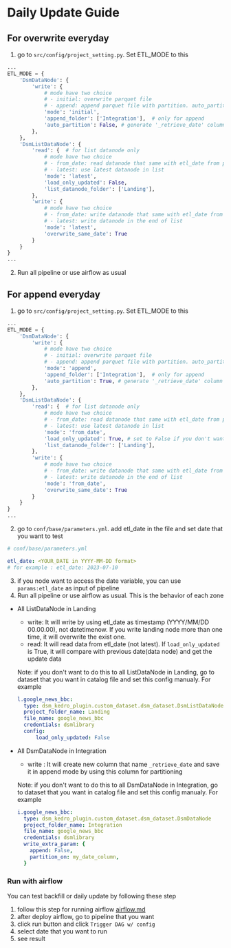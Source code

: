 # Daily Update Guide

## For overwrite everyday
1. go to `src/config/project_setting.py`. Set ETL_MODE to this

```python
...
ETL_MODE = {
    'DsmDataNode': {
        'write': {
            # mode have two choice
            # - initial: overwrite parquet file
            # - append: append parquet file with partition. auto_partition must be set to True for this.
            'mode': 'initial', 
            'append_folder': ['Integration'],  # only for append
            'auto_partition': False, # generate '_retrieve_date' column (from params:etl_date) and use it as partition
        },
    },
    'DsmListDataNode': {
        'read': {  # for list datanode only
            # mode have two choice
            # - from_date: read datanode that same with etl_date from parameter. Fail if that date it's not exist in list datanode
            # - latest: use latest datanode in list
            'mode': 'latest', 
            'load_only_updated': False,   
            'list_datanode_folder': ['Landing'],  
        },
        'write': {
            # mode have two choice
            # - from_date: write datanode that same with etl_date from parameter. overwrite_same_date must be True
            # - latest: write datanode in the end of list
            'mode': 'latest',
            'overwrite_same_date': True
        }
    }
}
...

```

2. Run all pipeline or use airflow as usual



## For append everyday
1. go to `src/config/project_setting.py`. Set ETL_MODE to this

```python
...
ETL_MODE = {
    'DsmDataNode': {
        'write': {
            # mode have two choice
            # - initial: overwrite parquet file
            # - append: append parquet file with partition. auto_partition must be set to True for this.
            'mode': 'append', 
            'append_folder': ['Integration'],  # only for append
            'auto_partition': True, # generate '_retrieve_date' column (from params:etl_date) and use it as partition
        },
    },
    'DsmListDataNode': {
        'read': {  # for list datanode only
            # mode have two choice
            # - from_date: read datanode that same with etl_date from parameter. Fail if that date it's not exist in list datanode
            # - latest: use latest datanode in list
            'mode': 'from_date', 
            'load_only_updated': True, # set to False if you don't want to do hash checking with previous datanode  
            'list_datanode_folder': ['Landing'],  
        },
        'write': {
            # mode have two choice
            # - from_date: write datanode that same with etl_date from parameter. overwrite_same_date must be True
            # - latest: write datanode in the end of list
            'mode': 'from_date',
            'overwrite_same_date': True
        }
    }
}
...

```

2. go to `conf/base/parameters.yml`. add etl_date in the file and set date that you want to test
```yml
# conf/base/parameters.yml

etl_date: <YOUR_DATE in YYYY-MM-DD format>
# for example : etl_date: 2023-07-10
```
3. if you node want to access the date variable, you can use `params:etl_date` as input of pipeline
4. Run all pipeline or use airflow as usual. This is the behavior of each zone
- All ListDataNode in Landing 
  - write: It will write by using etl_date as timestamp (YYYY/MM/DD 00.00.00), not datetimenow. If you write landing node more than one time, it will overwrite the exist one.
  - read: It will read data from etl_date (not latest). If `load_only_updated` is True, it will compare with previous date(data node) and get the update data

  Note: if you don't want to do this to all ListDataNode in Landing, go to dataset that you want in catalog file and set this config manualy. For example

  ```yml
  l.google_news_bbc:
    type: dsm_kedro_plugin.custom_dataset.dsm_dataset.DsmListDataNode
    project_folder_name: Landing
    file_name: google_news_bbc
    credentials: dsmlibrary
    config:
        load_only_updated: False
  ```

- All DsmDataNode in Integration
  - write : It will create new column that name `_retrieve_date` and save it in append mode by using this column for partitioning

  Note: if you don't want to do this to all DsmDataNode in Integration, go to dataset that you want in catalog file and set this config manualy. For example

  ```yml
  i.google_news_bbc:
    type: dsm_kedro_plugin.custom_dataset.dsm_dataset.DsmDataNode
    project_folder_name: Integration
    file_name: google_news_bbc
    credentials: dsmlibrary
    write_extra_param: {
      append: False,
      partition_on: my_date_column,
    }
  ```
### Run with airflow
You can test backfill or daily update by following these step
1. follow this step for running airflow [airflow.md](airflow.md)
2. after deploy airflow, go to pipeline that you want
3. click run button and click `Trigger DAG w/ config`
4. select date that you want to run
5. see result

